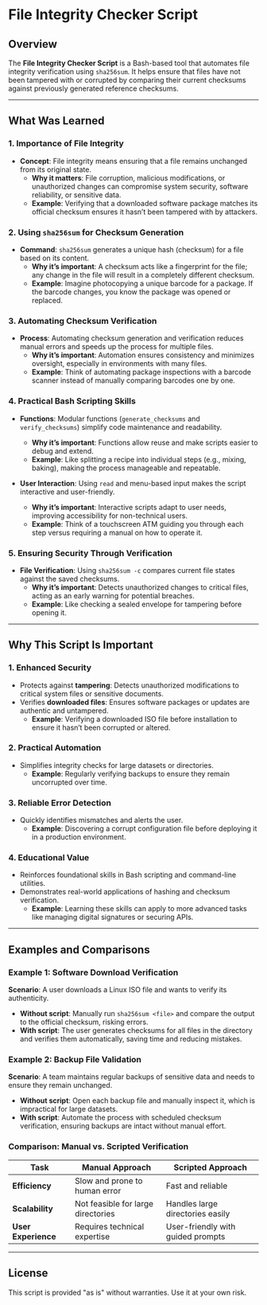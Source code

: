 # File Integrity Checker Script

## Overview

The **File Integrity Checker Script** is a Bash-based tool that automates file integrity verification using `sha256sum`. It helps ensure that files have not been tampered with or corrupted by comparing their current checksums against previously generated reference checksums.

---

## What Was Learned

### **1. Importance of File Integrity**

- **Concept**: File integrity means ensuring that a file remains unchanged from its original state.
  - **Why it matters**: File corruption, malicious modifications, or unauthorized changes can compromise system security, software reliability, or sensitive data.
  - **Example**: Verifying that a downloaded software package matches its official checksum ensures it hasn’t been tampered with by attackers.

### **2. Using ****`sha256sum`**** for Checksum Generation**

- **Command**: `sha256sum` generates a unique hash (checksum) for a file based on its content.
  - **Why it’s important**: A checksum acts like a fingerprint for the file; any change in the file will result in a completely different checksum.
  - **Example**: Imagine photocopying a unique barcode for a package. If the barcode changes, you know the package was opened or replaced.

### **3. Automating Checksum Verification**

- **Process**: Automating checksum generation and verification reduces manual errors and speeds up the process for multiple files.
  - **Why it’s important**: Automation ensures consistency and minimizes oversight, especially in environments with many files.
  - **Example**: Think of automating package inspections with a barcode scanner instead of manually comparing barcodes one by one.

### **4. Practical Bash Scripting Skills**

- **Functions**: Modular functions (`generate_checksums` and `verify_checksums`) simplify code maintenance and readability.

  - **Why it’s important**: Functions allow reuse and make scripts easier to debug and extend.
  - **Example**: Like splitting a recipe into individual steps (e.g., mixing, baking), making the process manageable and repeatable.

- **User Interaction**: Using `read` and menu-based input makes the script interactive and user-friendly.

  - **Why it’s important**: Interactive scripts adapt to user needs, improving accessibility for non-technical users.
  - **Example**: Think of a touchscreen ATM guiding you through each step versus requiring a manual on how to operate it.

### **5. Ensuring Security Through Verification**

- **File Verification**: Using `sha256sum -c` compares current file states against the saved checksums.
  - **Why it’s important**: Detects unauthorized changes to critical files, acting as an early warning for potential breaches.
  - **Example**: Like checking a sealed envelope for tampering before opening it.

---

## Why This Script Is Important

### **1. Enhanced Security**

- Protects against **tampering**: Detects unauthorized modifications to critical system files or sensitive documents.
- Verifies **downloaded files**: Ensures software packages or updates are authentic and untampered.
  - **Example**: Verifying a downloaded ISO file before installation to ensure it hasn’t been corrupted or altered.

### **2. Practical Automation**

- Simplifies integrity checks for large datasets or directories.
  - **Example**: Regularly verifying backups to ensure they remain uncorrupted over time.

### **3. Reliable Error Detection**

- Quickly identifies mismatches and alerts the user.
  - **Example**: Discovering a corrupt configuration file before deploying it in a production environment.

### **4. Educational Value**

- Reinforces foundational skills in Bash scripting and command-line utilities.
- Demonstrates real-world applications of hashing and checksum verification.
  - **Example**: Learning these skills can apply to more advanced tasks like managing digital signatures or securing APIs.

---

## Examples and Comparisons

### Example 1: Software Download Verification

**Scenario**: A user downloads a Linux ISO file and wants to verify its authenticity.

- **Without script**: Manually run `sha256sum <file>` and compare the output to the official checksum, risking errors.
- **With script**: The user generates checksums for all files in the directory and verifies them automatically, saving time and reducing mistakes.

### Example 2: Backup File Validation

**Scenario**: A team maintains regular backups of sensitive data and needs to ensure they remain unchanged.

- **Without script**: Open each backup file and manually inspect it, which is impractical for large datasets.
- **With script**: Automate the process with scheduled checksum verification, ensuring backups are intact without manual effort.

### Comparison: Manual vs. Scripted Verification

| Task                | Manual Approach                    | Scripted Approach                 |
| ------------------- | ---------------------------------- | --------------------------------- |
| **Efficiency**      | Slow and prone to human error      | Fast and reliable                 |
| **Scalability**     | Not feasible for large directories | Handles large directories easily  |
| **User Experience** | Requires technical expertise       | User-friendly with guided prompts |

---

## License

This script is provided "as is" without warranties. Use it at your own risk.

